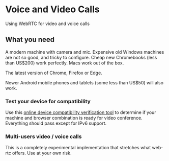 # Voice and Video Calls

Using WebRTC for video and voice calls

## What you need

A modern machine with camera and mic. Expensive old Windows machines are not so good, and tricky to configure. Cheap new Chromebooks (less than US$200) work perfectly. Macs work out of the box.

The latest version of Chrome, Firefox or Edge.

Newer Android mobile phones and tablets (some less than US$50) will also work.

### Test your device for compatibility

Use this [online device compatibility verification tool](https://test.webrtc.org/) to determine if your machine and browser combination is ready for video conference. Everything should pass except for IPv6 support.

### Multi-users video / voice calls

This is a completely experimental implementation that stretches what web-rtc offers. Use at your own risk.
